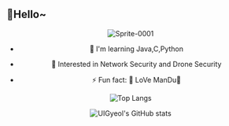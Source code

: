 ## 👋Hello~
<div align="center">

  ![Sprite-0001](https://github.com/user-attachments/assets/7356ca13-2805-452f-a390-6d734d1d6246)


- 🔭 I'm learning Java,C,Python

- 🌱 Interested in Network Security and Drone Security
- ⚡ Fun fact: 🥟 LoVe ManDu🥟




![Top Langs](https://github-readme-stats.vercel.app/api/top-langs/?username=UIGyeol&layout=compact)





![UIGyeol's GitHub stats](https://github-readme-stats.vercel.app/api?username=UIGyeol&show_icons=true&theme=radical)


